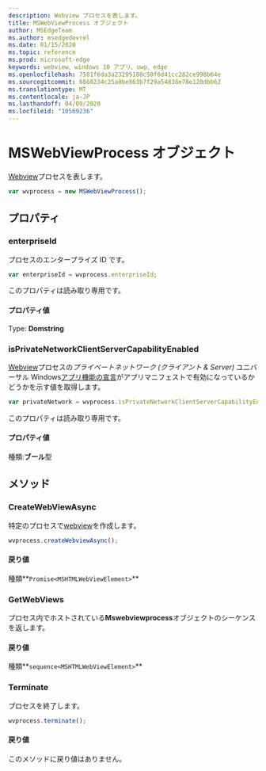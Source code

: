 ```yaml
---
description: Webview プロセスを表します。
title: MSWebViewProcess オブジェクト
author: MSEdgeTeam
ms.author: msedgedevrel
ms.date: 01/15/2020
ms.topic: reference
ms.prod: microsoft-edge
keywords: webview、windows 10 アプリ、uwp、edge
ms.openlocfilehash: 7581f6da3a23295180c50f6d41cc282ce998b64e
ms.sourcegitcommit: 6860234c25a8be863b7f29a54838e78e120dbb62
ms.translationtype: MT
ms.contentlocale: ja-JP
ms.lasthandoff: 04/09/2020
ms.locfileid: "10569236"
---
```

# MSWebViewProcess オブジェクト

[Webview](../webview.md)プロセスを表します。

```js
var wvprocess = new MSWebViewProcess();
```

## プロパティ

### enterpriseId

プロセスのエンタープライズ ID です。

```js
var enterpriseId = wvprocess.enterpriseId;
```

このプロパティは読み取り専用です。

#### プロパティ値
Type: **Domstring**

### isPrivateNetworkClientServerCapabilityEnabled

[Webview](../webview.md)プロセスの*プライベートネットワーク (クライアント & Server)* ユニバーサル Windows[アプリ機能の宣言](/windows/uwp/packaging/app-capability-declarations)がアプリマニフェストで有効になっているかどうかを示す値を取得します。

```js
var privateNetwork = wvprocess.isPrivateNetworkClientServerCapabilityEnabled;
```

このプロパティは読み取り専用です。

#### プロパティ値
種類:**ブール**型

## メソッド

### CreateWebViewAsync

特定のプロセスで[webview](../webview.md)を作成します。

```js
wvprocess.createWebviewAsync();
```

#### 戻り値

種類**`Promise<MSHTMLWebViewElement>`**

### GetWebViews

プロセス内でホストされている**Mswebviewprocess**オブジェクトのシーケンスを返します。

#### 戻り値

種類**`sequence<MSHTMLWebViewElement>`**

### Terminate

プロセスを終了します。

```js
wvprocess.terminate();
```

#### 戻り値

このメソッドに戻り値はありません。
